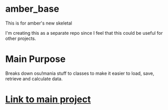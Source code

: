 # amber_base
This is for amber's new skeletal

I'm creating this as a separate repo since I feel that this could be useful for other projects.

# Main Purpose
Breaks down osu!mania stuff to classes to make it easier to load, save, retrieve and calculate data.

# [Link to main project](https://github.com/Eve-ning/amber)
